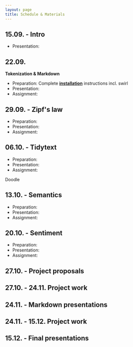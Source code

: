 ```yaml
---
layout: page
title: Schedule & Materials
---
```


## 15.09. - Intro

- Presentation:

## 22.09.

<b>Tokenization & Markdown</b>

- Preparation: Complete <a href="menu/installation"><b>installation</b></a> instructions incl. swirl
- Presentation:
- Assignment:

## 29.09. - Zipf's law

- Preparation:
- Presentation:
- Assignment:

## 06.10. - Tidytext

- Preparation:
- Presentation:
- Assignment:

Doodle

## 13.10. - Semantics

- Preparation:
- Presentation:
- Assignment:

## 20.10. - Sentiment

- Preparation:
- Presentation:
- Assignment:

## 27.10. - Project proposals

## 27.10. - 24.11. Project work

## 24.11. - Markdown presentations

## 24.11. - 15.12. Project work

## 15.12. - Final presentations
